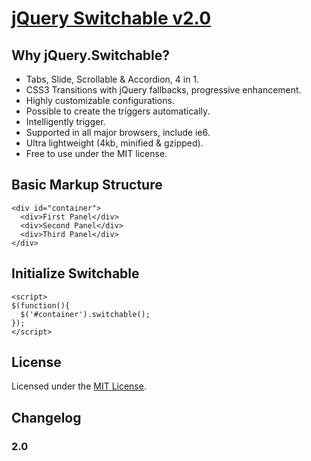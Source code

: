 # [jQuery Switchable v2.0](http://switchable.mrzhang.me/)
## Why jQuery.Switchable?
- Tabs, Slide, Scrollable & Accordion, 4 in 1.
- CSS3 Transitions with jQuery fallbacks, progressive enhancement.
- Highly customizable configurations.
- Possible to create the triggers automatically.
- Intelligently trigger.
- Supported in all major browsers, include ie6.
- Ultra lightweight (4kb, minified & gzipped).
- Free to use under the MIT license.


## Basic Markup Structure

    <div id="container">
      <div>First Panel</div>
      <div>Second Panel</div>
      <div>Third Panel</div>
    </div>


## Initialize Switchable

    <script>
    $(function(){
      $('#container').switchable();
    });
    </script>


## License

Licensed under the [MIT License](http://www.opensource.org/licenses/mit-license.php).


## Changelog

### 2.0
